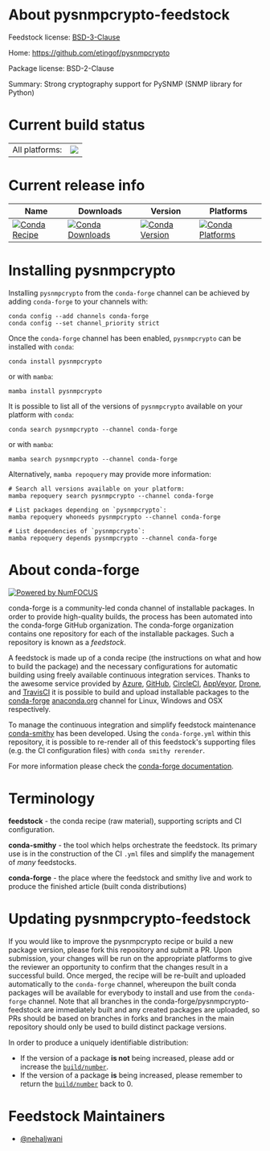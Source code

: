 About pysnmpcrypto-feedstock
============================

Feedstock license: [BSD-3-Clause](https://github.com/conda-forge/pysnmpcrypto-feedstock/blob/main/LICENSE.txt)

Home: https://github.com/etingof/pysnmpcrypto

Package license: BSD-2-Clause

Summary: Strong cryptography support for PySNMP (SNMP library for Python)

Current build status
====================


<table><tr><td>All platforms:</td>
    <td>
      <a href="https://dev.azure.com/conda-forge/feedstock-builds/_build/latest?definitionId=23072&branchName=main">
        <img src="https://dev.azure.com/conda-forge/feedstock-builds/_apis/build/status/pysnmpcrypto-feedstock?branchName=main">
      </a>
    </td>
  </tr>
</table>

Current release info
====================

| Name | Downloads | Version | Platforms |
| --- | --- | --- | --- |
| [![Conda Recipe](https://img.shields.io/badge/recipe-pysnmpcrypto-green.svg)](https://anaconda.org/conda-forge/pysnmpcrypto) | [![Conda Downloads](https://img.shields.io/conda/dn/conda-forge/pysnmpcrypto.svg)](https://anaconda.org/conda-forge/pysnmpcrypto) | [![Conda Version](https://img.shields.io/conda/vn/conda-forge/pysnmpcrypto.svg)](https://anaconda.org/conda-forge/pysnmpcrypto) | [![Conda Platforms](https://img.shields.io/conda/pn/conda-forge/pysnmpcrypto.svg)](https://anaconda.org/conda-forge/pysnmpcrypto) |

Installing pysnmpcrypto
=======================

Installing `pysnmpcrypto` from the `conda-forge` channel can be achieved by adding `conda-forge` to your channels with:

```
conda config --add channels conda-forge
conda config --set channel_priority strict
```

Once the `conda-forge` channel has been enabled, `pysnmpcrypto` can be installed with `conda`:

```
conda install pysnmpcrypto
```

or with `mamba`:

```
mamba install pysnmpcrypto
```

It is possible to list all of the versions of `pysnmpcrypto` available on your platform with `conda`:

```
conda search pysnmpcrypto --channel conda-forge
```

or with `mamba`:

```
mamba search pysnmpcrypto --channel conda-forge
```

Alternatively, `mamba repoquery` may provide more information:

```
# Search all versions available on your platform:
mamba repoquery search pysnmpcrypto --channel conda-forge

# List packages depending on `pysnmpcrypto`:
mamba repoquery whoneeds pysnmpcrypto --channel conda-forge

# List dependencies of `pysnmpcrypto`:
mamba repoquery depends pysnmpcrypto --channel conda-forge
```


About conda-forge
=================

[![Powered by
NumFOCUS](https://img.shields.io/badge/powered%20by-NumFOCUS-orange.svg?style=flat&colorA=E1523D&colorB=007D8A)](https://numfocus.org)

conda-forge is a community-led conda channel of installable packages.
In order to provide high-quality builds, the process has been automated into the
conda-forge GitHub organization. The conda-forge organization contains one repository
for each of the installable packages. Such a repository is known as a *feedstock*.

A feedstock is made up of a conda recipe (the instructions on what and how to build
the package) and the necessary configurations for automatic building using freely
available continuous integration services. Thanks to the awesome service provided by
[Azure](https://azure.microsoft.com/en-us/services/devops/), [GitHub](https://github.com/),
[CircleCI](https://circleci.com/), [AppVeyor](https://www.appveyor.com/),
[Drone](https://cloud.drone.io/welcome), and [TravisCI](https://travis-ci.com/)
it is possible to build and upload installable packages to the
[conda-forge](https://anaconda.org/conda-forge) [anaconda.org](https://anaconda.org/)
channel for Linux, Windows and OSX respectively.

To manage the continuous integration and simplify feedstock maintenance
[conda-smithy](https://github.com/conda-forge/conda-smithy) has been developed.
Using the ``conda-forge.yml`` within this repository, it is possible to re-render all of
this feedstock's supporting files (e.g. the CI configuration files) with ``conda smithy rerender``.

For more information please check the [conda-forge documentation](https://conda-forge.org/docs/).

Terminology
===========

**feedstock** - the conda recipe (raw material), supporting scripts and CI configuration.

**conda-smithy** - the tool which helps orchestrate the feedstock.
                   Its primary use is in the construction of the CI ``.yml`` files
                   and simplify the management of *many* feedstocks.

**conda-forge** - the place where the feedstock and smithy live and work to
                  produce the finished article (built conda distributions)


Updating pysnmpcrypto-feedstock
===============================

If you would like to improve the pysnmpcrypto recipe or build a new
package version, please fork this repository and submit a PR. Upon submission,
your changes will be run on the appropriate platforms to give the reviewer an
opportunity to confirm that the changes result in a successful build. Once
merged, the recipe will be re-built and uploaded automatically to the
`conda-forge` channel, whereupon the built conda packages will be available for
everybody to install and use from the `conda-forge` channel.
Note that all branches in the conda-forge/pysnmpcrypto-feedstock are
immediately built and any created packages are uploaded, so PRs should be based
on branches in forks and branches in the main repository should only be used to
build distinct package versions.

In order to produce a uniquely identifiable distribution:
 * If the version of a package **is not** being increased, please add or increase
   the [``build/number``](https://docs.conda.io/projects/conda-build/en/latest/resources/define-metadata.html#build-number-and-string).
 * If the version of a package **is** being increased, please remember to return
   the [``build/number``](https://docs.conda.io/projects/conda-build/en/latest/resources/define-metadata.html#build-number-and-string)
   back to 0.

Feedstock Maintainers
=====================

* [@nehaljwani](https://github.com/nehaljwani/)

